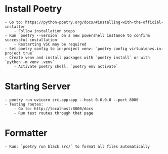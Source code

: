 # Install Poetry 
    - Go to: https://python-poetry.org/docs/#installing-with-the-official-installer
        - Follow installation steps
    - Run `poetry --version` on a new powershell instance to confirm successful installation
        - Restarting VSC may be required
    - Set poetry config to in-project venv: `poetry config virtualenvs.in-project true`
    - Create venv and install packages with `poetry install` or with `python -m venv .venv`
        - Activate poetry shell: `poetry env activate`

# Starting Server
    - poetry run uvicorn src.app:app --host 0.0.0.0 --port 8000
    - Testing routes: 
        - Go to: http://localhost:8000/docs
        - Run test routes through that page 

# Formatter
    - Run: `poetry run black src/` to format all files automatically